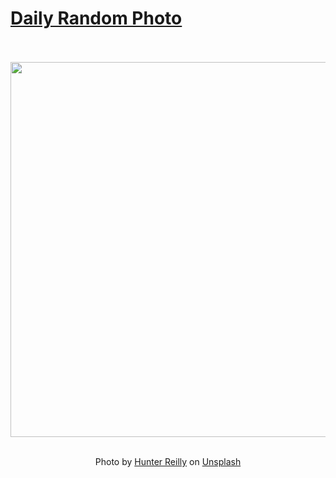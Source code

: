 # [Daily Random Photo](https://www.dailyrandomphoto.com/)

<div align="center">
  <br>
  <br>
  <a href="https://www.dailyrandomphoto.com/p/2024/2024-03-03/"><img src="https://images.unsplash.com/photo-1708555205842-f38972eed725?crop=entropy&cs=tinysrgb&fit=max&fm=jpg&ixid=M3w3NzUwOHwwfDF8cmFuZG9tfHx8fHx8fHx8MTcwOTQyNTg3OXw&ixlib=rb-4.0.3&q=80&w=1080" width="600px"></a>
  <br>
  <br>
  <p class="has-text-grey">Photo by <a href="https://unsplash.com/@hunterrei?utm_source=Daily%20Random%20Photo&amp;utm_medium=referral" target="_blank" rel="noopener noreferrer">Hunter Reilly</a> on <a href="https://unsplash.com/photos/the-sun-is-setting-over-a-lake-and-mountains-qFdfPfZGkvw?utm_source=Daily%20Random%20Photo&amp;utm_medium=referral" target="_blank" rel="noopener noreferrer">Unsplash</a></p>
</div>
